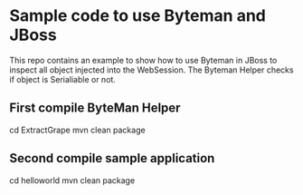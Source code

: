 # Sample code to use Byteman and JBoss

This repo contains an example to show how to use Byteman in JBoss to inspect all object injected into the WebSession.
The Byteman Helper checks if object is Serialiable or not.

## First compile ByteMan Helper  

  cd ExtractGrape
  mvn clean package
  
## Second compile sample application

  cd helloworld
  mvn clean package
